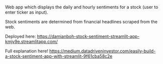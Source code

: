 Web app which displays the daily and hourly sentiments for a stock (user to enter ticker as input).

Stock sentiments are determined from financial headlines scraped from the web.

Deployed here: https://damianboh-stock-sentiment-streamlit-app-kmjv9e.streamlitapp.com/

Full explanation here! https://medium.datadriveninvestor.com/easily-build-a-stock-sentiment-app-with-streamlit-9f61cba58c2e
